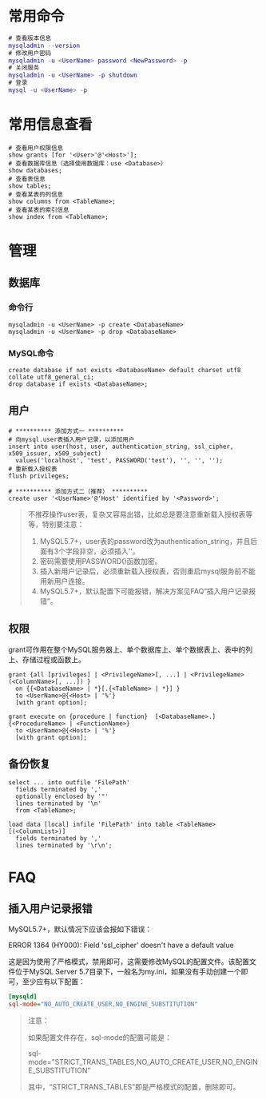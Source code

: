 # 常用命令

```m
# 查看版本信息
mysqladmin --version
# 修改用户密码
mysqladmin -u <UserName> password <NewPassword> -p
# 关闭服务
mysqladmin -u <UserName> -p shutdown
# 登录
mysql -u <UserName> -p
```

# 常用信息查看

```mysql
# 查看用户权限信息
show grants [for '<User>'@'<Host>'];
# 查看数据库信息（选择使用数据库：use <Database>）
show databases;
# 查看表信息
show tables;
# 查看某表的列信息
show columns from <TableName>;
# 查看某表的索引信息
show index from <TableName>;
```

# 管理

## 数据库

### 命令行

```
mysqladmin -u <UserName> -p create <DatabaseName>
mysqladmin -u <UserName> -p drop <DatabaseName>
```

### MySQL命令

```mysql
create database if not exists <DatabaseName> default charset utf8 collate utf8_general_ci;
drop database if exists <DatabaseName>;
```

## 用户

```mysql
# ********** 添加方式一 **********
# 向mysql.user表插入用户记录，以添加用户
insert into user(host, user, authentication_string, ssl_cipher, x509_issuer, x509_subject) 
  values('localhost', 'test', PASSWORD('test'), '', '', '');
# 重新载入授权表
flush privileges;

# ********** 添加方式二（推荐） **********
create user '<UserName>'@'Host' identified by '<Password>';
```

> 不推荐操作user表，复杂又容易出错，比如总是要注意重新载入授权表等等，特别要注意：
>
> 1. MySQL5.7+，user表的password改为authentication_string，并且后面有3个字段非空，必须插入''。
> 2. 密码需要使用PASSWORD()函数加密。
> 3. 插入新用户记录后，必须重新载入授权表，否则重启mysql服务前不能用新用户连接。
> 4. MySQL5.7+，默认配置下可能报错，解决方案见FAQ“插入用户记录报错”。

## 权限

grant可作用在整个MySQL服务器上、单个数据库上、单个数据表上、表中的列上、存储过程或函数上。

```mysql
grant {all [privileges] | <PrivilegeName>[, ...] | <PrivilegeName>(<ColumnName>[, ...]) } 
  on {{<DatabaseName> | *}[.{<TableName> | *}] }
  to <UserName>@{<Host> | '%'}
  [with grant option];

grant execute on {procedure | function}  [<DatabaseName>.]{<ProcedureName> | <FunctionName>} 
  to <UserName>@{<Host> | '%'}
  [with grant option];
```

## 备份恢复

```mysql
select ... into outfile 'FilePath'
  fields terminated by ',' 
  optionally enclosed by '"'
  lines terminated by '\n'
  from <TableName>;

load data [local] infile 'FilePath' into table <TableName>[(<ColumnList>)]
  fields terminated by ','
  lines terminated by '\r\n';
```

# FAQ

## 插入用户记录报错

MySQL5.7+，默认情况下应该会报如下错误：

ERROR 1364 (HY000): Field 'ssl_cipher' doesn't have a default value

这是因为使用了严格模式，禁用即可，这需要修改MySQL的配置文件。该配置文件位于MySQL Server 5.7目录下，一般名为my.ini，如果没有手动创建一个即可，至少应有以下配置：

```ini
[mysqld]
sql-mode="NO_AUTO_CREATE_USER,NO_ENGINE_SUBSTITUTION"
```

> 注意：
>
> 如果配置文件存在，sql-mode的配置可能是：
>
> sql-mode="STRICT_TRANS_TABLES,NO_AUTO_CREATE_USER,NO_ENGINE_SUBSTITUTION"
>
> 其中，“STRICT_TRANS_TABLES”即是严格模式的配置，删除即可。